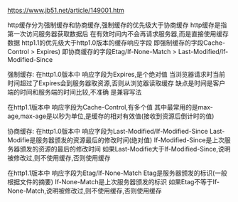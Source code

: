 https://www.jb51.net/article/149001.htm

http缓存分为强制缓存和协商缓存,强制缓存的优先级大于协商缓存
http缓存是指第一次访问服务器获取数据后
在有效时间内不会再请求服务器,而是直接使用缓存数据
http1.1的优先级大于http1.0版本的缓存响应字段
即强制缓存的字段Cache-Control > Expires)
即协商缓存的字段Etag/If-None-Match > Last-Modified/If-Modified-Since

强制缓存:
在http1.0版本中
响应字段为Expires,是个绝对值
当浏览器请求时当前时间超过了Expires会到服务器取资源,否则从浏览器读取缓存
缺点是时间是客户端的时间和服务端的时间比较,不准确
是兼容写法

在http1.1版本中
响应字段为Cache-Control,有多个值
其中最常用的是max-age,max-age是以秒为单位,是缓存的相对有效值(接收到资源后倒计时的值)

协商缓存:
在http1.0版本中
响应字段为Last-Modified/If-Modified-Since
Last-Modifie是服务器颁发的资源最后的修改时间(绝对值)
If-Modified-Since是上次服务器颁发的资源的最后的修改时间
如果Last-Modifie大于If-Modified-Since,说明被修改过,则不使用缓存,否则使用缓存

在http1.1版本中
响应字段为Etag/If-None-Match
Etag是服务器颁发的标识(一般根据文件的摘要)
If-None-Match是上次服务器颁发的标识
如果Etag不等于If-None-Match,说明被修改过,则不使用缓存,否则使用缓存
